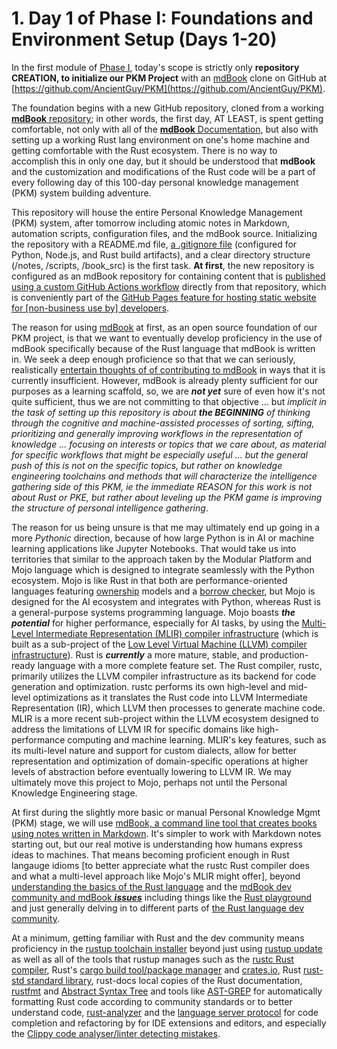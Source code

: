 # 1. Day 1 of **Phase I: Foundations and Environment Setup (Days 1-20)**

In the first module of [Phase I](src/1.Projects/PhaseI), today's scope is strictly only **repository CREATION, to initialize our PKM Project** with an [mdBook](https://rust-lang.github.io/mdBook/) clone on GitHub at [https://github.com/AncientGuy/PKM](https://github.com/AncientGuy/PKM).

The foundation begins with a new GitHub repository, cloned from a working [**mdBook** repository](https://github.com/rust-lang/mdBook); in other words, the first day, AT LEAST, is spent getting comfortable, not only with all of the [**mdBook** Documentation](https://rust-lang.github.io/mdBook/), but also with setting up a working Rust lang environment on one's home machine and getting comfortable with the Rust ecosystem. There is no way to accomplish this in only one day, but it should be understood that **mdBook** and the customization and modifications of the Rust code will be a part of every following day of this 100-day personal knowledge management (PKM) system building adventure.

This repository will house the entire Personal Knowledge Management (PKM) system, after tomorrow including atomic notes in Markdown, automation scripts, configuration files, and the mdBook source. Initializing the repository with a README.md file, [a .gitignore file](https://github.com/groda/the_ultimate_gitignore_guide) (configured for Python, Node.js, and Rust build artifacts), and a clear directory structure (/notes, /scripts, /book\_src) is the first task. **At first**, the new repository is configured as an mdBook repository for containing content that is [published using a custom GitHub Actions workflow](https://docs.github.com/en/pages/getting-started-with-github-pages/configuring-a-publishing-source-for-your-github-pages-site#publishing-with-a-custom-github-actions-workflow) directly from that repository, which is conveniently part of the [GitHub Pages feature for hosting static website for [non-business use by] developers](https://docs.github.com/en/pages).

The reason for using [mdBook](https://rust-lang.github.io/mdBook/) at first, as an open source foundation of our PKM project, is that we want to eventually develop proficiency in the use of mdBook specifically because of the Rust language that mdBook is written in. We seek a deep enough proficience so that that we can seriously, realistically [entertain thoughts of of contributing to mdBook](https://github.com/rust-lang/mdBook/blob/master/CONTRIBUTING.md) in ways that it is currently insufficient.  However, mdBook is already plenty sufficient for our purposes as a learning scaffold, so, we are ***not yet*** sure of even how it's not quite sufficient, thus we are not committing to that objective ... but *implicit in the task of setting up this repository is about* ***the BEGINNING*** *of thinking through the cognitive and machine-assisted processes of sorting, sifting, prioritizing and generally improving workflows in the representation of knowledge ... focusing on interests or topics that we care about, as material for specific workflows that might be especially useful ... but the general push of this is not on the specific topics, but rather on knowledge engineering toolchains and methods that will characterize the intelligence gathering side of this PKM, ie the immediate REASON for this work is not about Rust or PKE, but rather about leveling up the PKM game is improving the structure of personal intelligence gathering*.  

The reason for us being unsure is that me may ultimately end up going in a more *Pythonic* direction, because of how large Python is in AI or machine learning applications like Jupyter Notebooks. That would take us into territories that similar to the approach taken by the Modular Platform and Mojo language which is designed to integrate seamlessly with the Python ecosystem. Mojo is like Rust in that both are performance-oriented languages featuring [ownership](https://doc.rust-lang.org/book/ch04-00-understanding-ownership.html) models and a [borrow checker](https://doc.rust-lang.org/1.8.0/book/references-and-borrowing.html), but Mojo is designed for the AI ecosystem and integrates with Python, whereas Rust is a general-purpose systems programming language. Mojo boasts ***the potential*** for higher performance, especially for AI tasks, by using the [Multi-Level Intermediate Representation (MLIR) compiler infrastructure](https://www.modular.com/blog/democratizing-ai-compute-part-8-what-about-the-mlir-compiler-infrastructure) (which is built as a sub-project of the [Low Level Virtual Machine (LLVM) compiler infrastructure](https://github.com/llvm/llvm-project)). Rust is ***currently*** a more mature, stable, and production-ready language with a more complete feature set. The Rust compiler, rustc, primarily utilizes the LLVM compiler infrastructure as its backend for code generation and optimization. rustc performs its own high-level and mid-level optimizations as it translates the Rust code into LLVM Intermediate Representation (IR), which LLVM then processes to generate machine code. MLIR is a more recent sub-project within the LLVM ecosystem designed to address the limitations of LLVM IR for specific domains like high-performance computing and machine learning. MLIR's key features, such as its multi-level nature and support for custom dialects, allow for better representation and optimization of domain-specific operations at higher levels of abstraction before eventually lowering to LLVM IR. We may ultimately move this project to Mojo, perhaps not until the Personal Knowledge Engineering stage.

At first during the slightly more basic or manual Personal Knowledge Mgmt (PKM) stage, we will use [mdBook, a command line tool that creates books using notes written in Markdown](https://rust-lang.github.io/mdBook/). It's simpler to work with Markdown notes starting out, but our real motive is understanding how humans express ideas to machines. That means becoming proficient enough in Rust langauge idioms [to better appreciate what the rustc Rust compiler does and what a multi-level approach like Mojo's MLIR might offer], beyond [understanding the basics of the Rust language](https://github.com/rust-lang/rustlings/) and the [mdBook dev community and mdBook ***issues***](https://github.com/rust-lang/mdBook/issues) including things like the [Rust playground](https://play.rust-lang.org/?version=stable&mode=debug) and just generally delving in to different parts of [the Rust language dev community](https://github.com/rust-lang/). 

At a minimum, getting familiar with Rust and the dev community means proficiency in the [rustup toolchain installer](https://github.com/rust-lang/rustup) beyond just using [rustup update](https://rust-lang.github.io/rustup/basics.html#keeping-rustup-up-to-date) as well as all of the tools that rustup manages such as the [rustc Rust compiler](https://github.com/rust-lang/rustc-dev-guide), Rust's [cargo build tool/package manager](https://doc.rust-lang.org/cargo/) and [crates.io](https://github.com/rust-lang/crates.io), Rust [rust-std standard library](https://doc.rust-lang.org/std/), rust-docs local copies of the Rust documentation, [rustfmt](https://rustprojectprimer.com/checks/formatting.html) and [Abstract Syntax Tree](https://en.wikipedia.org/wiki/Abstract_syntax_tree) and tools like [AST-GREP](https://ast-grep.github.io/) for automatically formatting Rust code according to community standards or to better understand code, [rust-analyzer](https://rust-analyzer.github.io/book/) and the [language server protocol](https://microsoft.github.io/language-server-protocol/) for code completion and refactoring by for IDE extensions and editors, and especially the [Clippy code analyser/linter detecting mistakes](https://doc.rust-lang.org/clippy/).